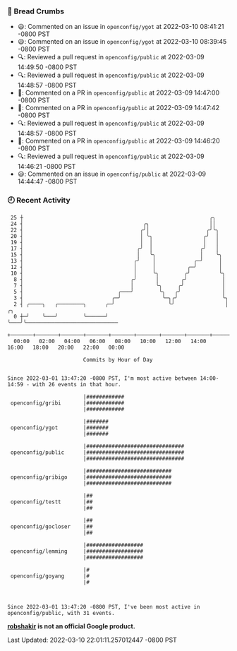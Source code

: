 ### 🍞 Bread Crumbs

 * 😃: Commented on an issue in `openconfig/ygot` at 2022-03-10 08:41:21 -0800 PST
 * 😃: Commented on an issue in `openconfig/ygot` at 2022-03-10 08:39:45 -0800 PST
 * 🔍: Reviewed a pull request in  `openconfig/public` at 2022-03-09 14:49:50 -0800 PST
 * 🔍: Reviewed a pull request in  `openconfig/public` at 2022-03-09 14:48:57 -0800 PST
 * 💬: Commented on a PR in  `openconfig/public` at 2022-03-09 14:47:00 -0800 PST
 * 💬: Commented on a PR in  `openconfig/public` at 2022-03-09 14:47:42 -0800 PST
 * 🔍: Reviewed a pull request in  `openconfig/public` at 2022-03-09 14:48:57 -0800 PST
 * 💬: Commented on a PR in  `openconfig/public` at 2022-03-09 14:46:20 -0800 PST
 * 🔍: Reviewed a pull request in  `openconfig/public` at 2022-03-09 14:46:21 -0800 PST
 * 😃: Commented on an issue in `openconfig/public` at 2022-03-09 14:44:47 -0800 PST

### 🕘 Recent Activity
```
 25 ┼                                                           ╭╮
 24 ┤                                      ╭╮                   ││
 22 ┤                                     ╭╯│                  ╭╯╰╮
 20 ┤                                     │ ╰╮                ╭╯  │
 19 ┤                                     │  │                │   │
 17 ┤                                    ╭╯  │               ╭╯   │
 15 ┤                                    │   ╰╮              │    ╰╮
 13 ┤                                   ╭╯    │            ╭─╯     │
 12 ┤                                   │     │          ╭─╯       │
 10 ┤                                   │     ╰╮        ╭╯         ╰╮
  8 ┤                                  ╭╯      │       ╭╯           │
  7 ┤                                  │       ╰╮     ╭╯            │
  5 ┤                              ╭───╯        ╰╮   ╭╯             │
  3 ┤                            ╭─╯             ╰─╮╭╯              ╰╮
  2 ┤ ╭────╮   ╭────────╮      ╭─╯                 ╰╯                │   ╭╮
  0 ┼─╯    ╰───╯        ╰──────╯                                     ╰───╯╰─────────────────────────────
    +───────+───────+───────+───────+───────+───────+───────+───────+───────+───────+───────+───────+────
  00:00   02:00   04:00   06:00   08:00   10:00   12:00   14:00   16:00   18:00   20:00   22:00   00:00   

						Commits by Hour of Day


Since 2022-03-01 13:47:20 -0800 PST, I'm most active between 14:00-14:59 - with 26 events in that hour.

```



```
                        |############
 openconfig/gribi       |############
                        |############

                        |#######
 openconfig/ygot        |#######
                        |#######

                        |###############################
 openconfig/public      |###############################
                        |###############################

                        |###########################
 openconfig/gribigo     |###########################
                        |###########################

                        |##
 openconfig/testt       |##
                        |##

                        |##
 openconfig/gocloser    |##
                        |##

                        |##################
 openconfig/lemming     |##################
                        |##################

                        |#
 openconfig/goyang      |#
                        |#



Since 2022-03-01 13:47:20 -0800 PST, I've been most active in openconfig/public, with 31 events.

```
**[robshakir](mailto:robjs@google.com) is not an official Google product.**  


Last Updated: 2022-03-10 22:01:11.257012447 -0800 PST
